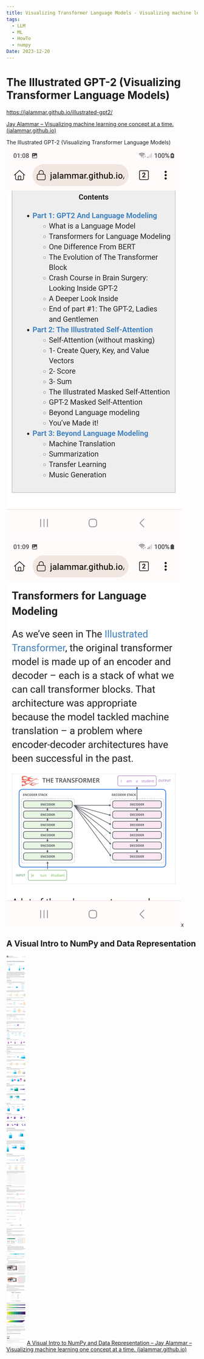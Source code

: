 ```yaml
---
title: Visualizing Transformer Language Models - Visualizing machine learning one concept at a time
tags:
  - LLM
  - ML
  - HowTo
  - numpy
Date: 2023-12-20
---
```


# The Illustrated GPT-2 (Visualizing Transformer Language Models)

https://jalammar.github.io/illustrated-gpt2/

[Jay Alammar – Visualizing machine learning one concept at a time. (jalammar.github.io)](https://jalammar.github.io/)



The Illustrated GPT-2 (Visualizing Transformer Language Models)
![](_asset/2023-12-20_VisualizingTransformerLanguageModels_image_1.jpg)![](_asset/2023-12-20_VisualizingTransformerLanguageModels_image_2.jpg)x

## A Visual Intro to NumPy and Data Representation

![](_asset/2023-12-20_VisualizingTransformerLanguageModels_image_3.png)
[A Visual Intro to NumPy and Data Representation – Jay Alammar – Visualizing machine learning one concept at a time. (jalammar.github.io)](https://jalammar.github.io/visual-numpy/)

